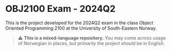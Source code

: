 # OBJ2100 Exam - 2024Q2

This is the project developed for the 2024Q2 exam in the class Object Oriented Programming 2100 at the University of South-Eastern Norway.

> :warning: **This is a mixed-language repository.** You may come across usage of Norwegian in places, but primarily the project _should_ be in English.
